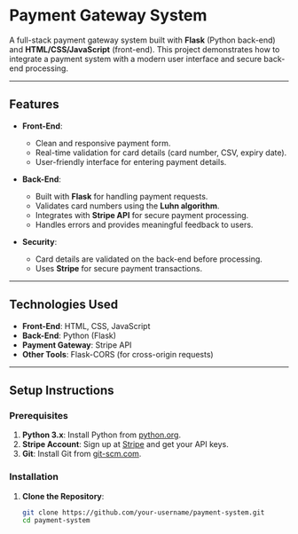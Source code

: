 # Payment Gateway System

A full-stack payment gateway system built with **Flask** (Python back-end) and **HTML/CSS/JavaScript** (front-end). This project demonstrates how to integrate a payment system with a modern user interface and secure back-end processing.

---

## Features

- **Front-End**:
  - Clean and responsive payment form.
  - Real-time validation for card details (card number, CSV, expiry date).
  - User-friendly interface for entering payment details.

- **Back-End**:
  - Built with **Flask** for handling payment requests.
  - Validates card numbers using the **Luhn algorithm**.
  - Integrates with **Stripe API** for secure payment processing.
  - Handles errors and provides meaningful feedback to users.

- **Security**:
  - Card details are validated on the back-end before processing.
  - Uses **Stripe** for secure payment transactions.

---

## Technologies Used

- **Front-End**: HTML, CSS, JavaScript
- **Back-End**: Python (Flask)
- **Payment Gateway**: Stripe API
- **Other Tools**: Flask-CORS (for cross-origin requests)

---

## Setup Instructions

### Prerequisites

1. **Python 3.x**: Install Python from [python.org](https://www.python.org/).
2. **Stripe Account**: Sign up at [Stripe](https://stripe.com/) and get your API keys.
3. **Git**: Install Git from [git-scm.com](https://git-scm.com/).

### Installation

1. **Clone the Repository**:
   ```bash
   git clone https://github.com/your-username/payment-system.git
   cd payment-system

